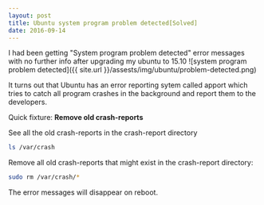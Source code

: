 ```yaml
---
layout: post
title: Ubuntu system program problem detected[Solved]
date: 2016-09-14
---
```


I had been getting "System program problem detected" error messages with no further info after upgrading my ubuntu to 15.10
![system program problem detected]({{ site.url }}/assests/img/ubuntu/problem-detected.png)

It turns out that Ubuntu has an error reporting sytem called apport which tries to catch all program crashes in the background and report them to the developers.

Quick fixture: **Remove old crash-reports**

See all the old crash-reports in the crash-report directory

``` bash
ls /var/crash
```

Remove all old crash-reports that might exist in the crash-report directory:

``` bash
sudo rm /var/crash/*
```

The error messages will disappear on reboot.
        